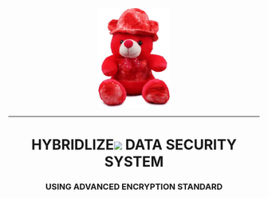 <p align="center">
  <img src="https://github.com/divyanshojha99/PICBOX/blob/main/red-cute-king-teddy-bear-37-toyswala-original-imafa2y6upbg7zhz.jpeg" height="200"/>
</p>
<hr>
<h1 align="center">HYBRIDLIZE<img src="https://giphy.com/stickers/transparent-hybridjj-3LMApwE5eXZcybgBlk"width="30px"> DATA SECURITY SYSTEM</h1>
<h3 align="center">USING ADVANCED ENCRYPTION STANDARD</h3>
<p align="center">

